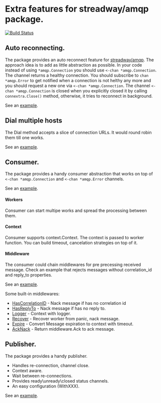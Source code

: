 # Extra features for streadway/amqp package. 
<a href="https://travis-ci.org/makasim/amqpextra"><img src="https://travis-ci.org/makasim/amqpextra.png?branch=master" alt="Build Status"></a>

## Auto reconnecting.

The package provides an auto reconnect feature for [streadway/amqp](https://github.com/streadway/amqp). The approach idea is to add as little abstraction as possible. In your code instead of using `*amqp.Connection` you should use `<-chan *amqp.Connection`. The channel returns a healthy connection. You should subscribe to `chan *amqp.Error` to get notified when a connection is not helthy any more and you should request a new one via  `<-chan *amqp.Connection`. The channel `<-chan *amqp.Connection` is closed when you explicitly closed it by calling `connextra.Close()` method, otherwise, it tries to reconnect in background.

See an [example](examples/conn_example.go).

## Dial multiple hosts

The Dial method accepts a slice of connection URLs. It would round robin them till one works.

See an [example](examples/conn_example.go). 

## Consumer.

The package provides a handy consumer abstraction that works on top of `<-chan *amqp.Connection` and `<-chan *amqp.Error` channels.

See an [example](examples/consumer_example.go).

#### Workers

Consumer can start multipe works and spread the processing between them.

#### Context

Consumer supports context.Context. The context is passed to worker function. You can build timeout, cancelation strategies on top of it.

#### Middleware

The consumer could chain middlewares for pre precessing received message. 
Check an example that rejects messages without correlation_id and reply_to properties.  

See an [example](examples/consumer_middleware.go).

Some built-in middlewares:

* [HasCorrelationID](middleware/has_correlation_id.go) - Nack message if has no correlation id
* [HasReplyTo](middleware/has_reply_to.go) - Nack message if has no reply to.
* [Logger](middleware/logger.go) - Context with logger.
* [Recover](middleware/recover.go) - Recover worker from panic, nack message.
* [Expire](middleware/expire.go) - Convert Message expiration to context with timeout.
* [AckNack](middleware/ack_nack.go) - Return middleware.Ack to ack message.

## Publisher.

The package provides a handy publisher. 
* Handles re-connection, channel close.
* Context aware.
* Wait between re-connections.
* Provides ready\unready\closed status channels.
* An easy configuration (WithXXX). 

See an [example](examples/publisher_example.go).
